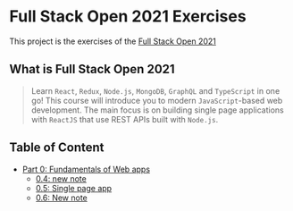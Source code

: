 # Full Stack Open 2021 Exercises
 
This project is the exercises of the [Full Stack Open 2021](https://fullstackopen.com/ "fullstackopen") 

## What is Full Stack Open 2021

> Learn `React`, `Redux`, `Node.js`, `MongoDB`, `GraphQL` and `TypeScript` in one go! This course will introduce you to modern `JavaScript`-based web development. The main focus is on building single page applications with `ReactJS` that use REST APIs built with `Node.js`.

## Table of Content

- [Part 0: Fundamentals of Web apps](./part0)
  - [0.4: new note](part0/0.4.png)
  - [0.5: Single page app](part0/0.5.png)
  - [0.6: New note](part0/0.6.png)

